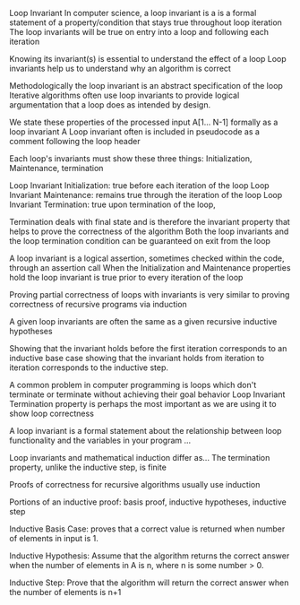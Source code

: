 Loop Invariant
In computer science, a loop invariant is a is a formal statement of a property/condition that stays true throughout loop iteration
The loop invariants will be true on entry into a loop and following each iteration

Knowing its invariant(s) is essential to understand the effect of a loop
Loop invariants help us to understand why an algorithm is correct

Methodologically the loop invariant is an abstract specification of the loop
Iterative algorithms often use loop invariants to provide logical argumentation that a loop does as intended by design.

We state these properties of the processed input A[1... N-1]  formally as a loop invariant
A Loop invariant often is included in pseudocode as a comment following the loop header

Each loop's invariants must show these three things:
Initialization, Maintenance, termination

Loop Invariant Initialization:    true before each iteration of the loop
Loop Invariant Maintenance:       remains true through the iteration of the loop
Loop Invariant Termination:       true upon termination of the loop,


Termination deals with final state and is therefore the invariant property that helps to prove the correctness of the algorithm
Both the loop invariants and the loop termination condition can be guaranteed on exit from the loop

A loop invariant is a logical assertion, sometimes checked within the code, through an assertion call
When the Initialization and Maintenance properties hold the loop invariant is true prior to every iteration of the loop




Proving partial correctness of loops with invariants is very similar to proving correctness of recursive programs via induction

A given loop invariants are often the same as a given recursive inductive hypotheses






Showing that the invariant holds before the first iteration corresponds to an inductive base case
showing that the invariant holds from iteration to iteration corresponds to the inductive step.

A common problem in computer programming is loops which don't terminate or terminate without achieving their goal behavior
Loop Invariant Termination property is perhaps the most important as we are using it to show loop correctness

A loop invariant is a formal statement about the relationship between loop functionality and the variables in your program ...


Loop invariants and mathematical induction differ as...
The termination property, unlike the inductive step, is finite


Proofs of correctness for recursive algorithms usually use induction

Portions of an inductive proof:
basis proof, inductive hypotheses, inductive step

Inductive Basis Case: proves that a correct value is returned when number of elements in input is 1.

Inductive Hypothesis: Assume that the algorithm returns the correct answer when the number of elements in A is n, where n is some number > 0.

Inductive Step: Prove that the algorithm will return the correct answer when the number of elements is n+1

